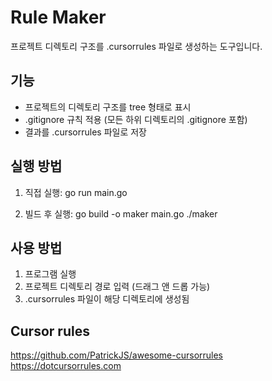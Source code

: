 # Rule Maker
프로젝트 디렉토리 구조를 .cursorrules 파일로 생성하는 도구입니다.

## 기능
- 프로젝트의 디렉토리 구조를 tree 형태로 표시
- .gitignore 규칙 적용 (모든 하위 디렉토리의 .gitignore 포함)
- 결과를 .cursorrules 파일로 저장

## 실행 방법
1. 직접 실행:
go run main.go

2. 빌드 후 실행:
go build -o maker main.go
./maker

## 사용 방법
1. 프로그램 실행
2. 프로젝트 디렉토리 경로 입력 (드래그 앤 드롭 가능)
3. .cursorrules 파일이 해당 디렉토리에 생성됨

## Cursor rules
https://github.com/PatrickJS/awesome-cursorrules
https://dotcursorrules.com
